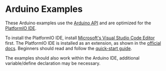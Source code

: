 # Arduino Examples
These Arduino examples use the [Arduino API](https://www.arduino.cc/reference/en/) and are optimized for the [PlatformIO IDE](https://platformio.org/).

To install the PlatformIO IDE, install [Microsoft's Visual Studio Code Editor](https://code.visualstudio.com/) first.
The PlatformIO IDE is installed as an extension, as shown in the [official docs](https://platformio.org/install/ide?install=vscode).
Beginners should read and follow the [quick-start guide](https://docs.platformio.org/en/latest/ide/vscode.html#quick-start).

The examples should also work within the Arduino IDE, additional variable/define declaration may be necessary.
